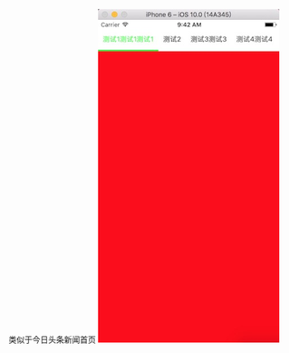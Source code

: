  类似于今日头条新闻首页
 ![image](https://github.com/wangxiaobai1840/LinkScroller/blob/master/Scroller/Assets.xcassets/showImage1.imageset/1.jpeg?raw=true)
 
